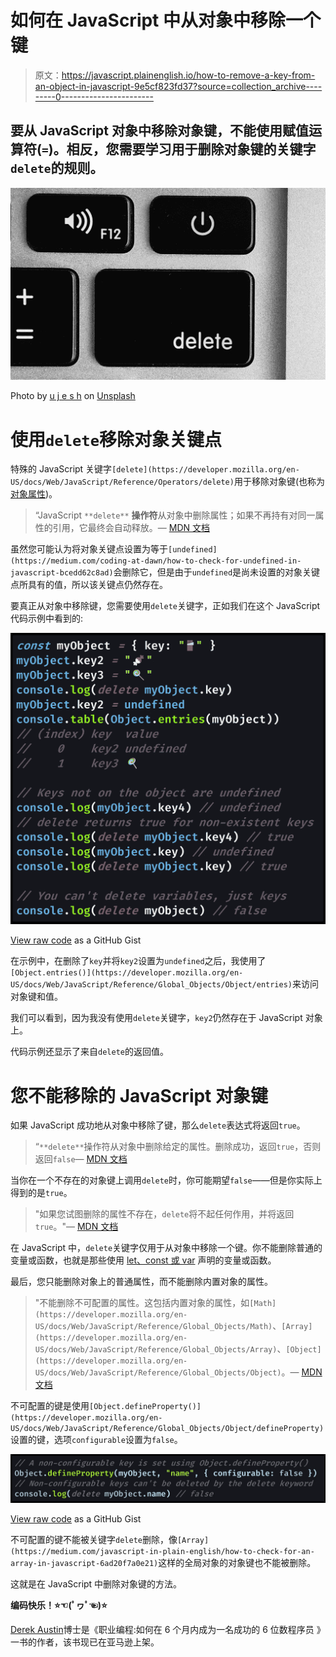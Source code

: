 # 如何在 JavaScript 中从对象中移除一个键

> 原文：<https://javascript.plainenglish.io/how-to-remove-a-key-from-an-object-in-javascript-9e5cf823fd37?source=collection_archive---------0----------------------->

## 要从 JavaScript 对象中移除对象键，不能使用赋值运算符(`=`)。相反，您需要学习用于删除对象键的关键字`delete`的规则。

![](img/0f938660e8343fa808500120f7f28583.png)

Photo by [u j e s h](https://unsplash.com/@ujesh?utm_source=medium&utm_medium=referral) on [Unsplash](https://unsplash.com?utm_source=medium&utm_medium=referral)

# 使用`delete`移除对象关键点

特殊的 JavaScript 关键字`[delete](https://developer.mozilla.org/en-US/docs/Web/JavaScript/Reference/Operators/delete)`用于移除对象键(也称为[对象属性](https://developer.mozilla.org/en-US/docs/Web/JavaScript/Guide/Working_with_Objects#Objects_and_properties))。

> “JavaScript `**delete**` **操作符**从对象中删除属性；如果不再持有对同一属性的引用，它最终会自动释放。— [MDN 文档](https://developer.mozilla.org/en-US/docs/Web/JavaScript/Reference/Operators/delete)

虽然您可能认为将对象关键点设置为等于`[undefined](https://medium.com/coding-at-dawn/how-to-check-for-undefined-in-javascript-bcedd62c8ad)`会删除它，但是由于`undefined`是尚未设置的对象关键点所具有的值，所以该关键点仍然存在。

要真正从对象中移除键，您需要使用`delete`关键字，正如我们在这个 JavaScript 代码示例中看到的:

![](img/935b13a337ba29879fcda27c0a1e5a07.png)

[View raw code](https://gist.github.com/DoctorDerek/1216d8029d456537d6cb154d8b205ce5) as a GitHub Gist

在示例中，在删除了`key`并将`key2`设置为`undefined`之后，我使用了`[Object.entries()](https://developer.mozilla.org/en-US/docs/Web/JavaScript/Reference/Global_Objects/Object/entries)`来访问对象键和值。

我们可以看到，因为我没有使用`delete`关键字，`key2`仍然存在于 JavaScript 对象上。

代码示例还显示了来自`delete`的返回值。

# 您不能移除的 JavaScript 对象键

如果 JavaScript 成功地从对象中移除了键，那么`delete`表达式将返回`true`。

> “`**delete**`操作符从对象中删除给定的属性。删除成功，返回`true`，否则返回`false`— [MDN 文档](https://developer.mozilla.org/en-US/docs/Web/JavaScript/Reference/Operators/delete)

当你在一个不存在的对象键上调用`delete`时，你可能期望`false`——但是你实际上得到的是`true`。

> "如果您试图删除的属性不存在，`delete`将不起任何作用，并将返回`true`。"— [MDN 文档](https://developer.mozilla.org/en-US/docs/Web/JavaScript/Reference/Operators/delete)

在 JavaScript 中，`delete`关键字仅用于从对象中移除一个键。你不能删除普通的变量或函数，也就是那些使用 [let、const 或 var](https://medium.com/javascript-in-plain-english/how-to-use-let-var-and-const-in-javascript-cdf42b48d70) 声明的变量或函数。

最后，您只能删除对象上的普通属性，而不能删除内置对象的属性。

> "不能删除不可配置的属性。这包括内置对象的属性，如`[Math](https://developer.mozilla.org/en-US/docs/Web/JavaScript/Reference/Global_Objects/Math)`、`[Array](https://developer.mozilla.org/en-US/docs/Web/JavaScript/Reference/Global_Objects/Array)`、`[Object](https://developer.mozilla.org/en-US/docs/Web/JavaScript/Reference/Global_Objects/Object)`。— [MDN 文档](https://developer.mozilla.org/en-US/docs/Web/JavaScript/Reference/Operators/delete)

不可配置的键是使用`[Object.defineProperty()](https://developer.mozilla.org/en-US/docs/Web/JavaScript/Reference/Global_Objects/Object/defineProperty)`设置的键，选项`configurable`设置为`false`。

![](img/e37768d65227ee7db9c31112494eda70.png)

[View raw code](https://gist.github.com/DoctorDerek/1216d8029d456537d6cb154d8b205ce5) as a GitHub Gist

不可配置的键不能被关键字`delete`删除，像`[Array](https://medium.com/javascript-in-plain-english/how-to-check-for-an-array-in-javascript-6ad20f7a0e21)`这样的全局对象的对象键也不能被删除。

这就是在 JavaScript 中删除对象键的方法。

**编码快乐！⭐☜(ﾟヮﾟ☜)⭐**

[Derek Austin](https://www.linkedin.com/in/derek-austin/)博士是《职业编程:如何在 6 个月内成为一名成功的 6 位数程序员 》一书的作者，该书现已在亚马逊上架。